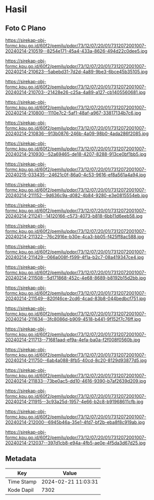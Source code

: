 # Hasil

## Foto C Plano

https://sirekap-obj-formc.kpu.go.id/60f2/pemilu/pdpr/73/12/07/20/01/7312072001007-20240214-210519--8254e171-45a4-433a-8626-494d22c0dee5.jpg

https://sirekap-obj-formc.kpu.go.id/60f2/pemilu/pdpr/73/12/07/20/01/7312072001007-20240214-210623--5abebd31-7d2d-4a89-9be3-6bce45b35105.jpg

https://sirekap-obj-formc.kpu.go.id/60f2/pemilu/pdpr/73/12/07/20/01/7312072001007-20240214-210703--21428e26-c25a-4a89-a127-cb1405560681.jpg

https://sirekap-obj-formc.kpu.go.id/60f2/pemilu/pdpr/73/12/07/20/01/7312072001007-20240214-210800--1110e7c2-5af1-48af-a967-33817134b7c6.jpg

https://sirekap-obj-formc.kpu.go.id/60f2/pemilu/pdpr/73/12/07/20/01/7312072001007-20240214-210836--913b0876-246b-4a09-98b0-4ada286f2085.jpg

https://sirekap-obj-formc.kpu.go.id/60f2/pemilu/pdpr/73/12/07/20/01/7312072001007-20240214-210930--52a69465-de18-4207-8288-913ce0bf1bb5.jpg

https://sirekap-obj-formc.kpu.go.id/60f2/pemilu/pdpr/73/12/07/20/01/7312072001007-20240215-033435--24621c0f-86a0-4c53-9616-ef8a561a4a94.jpg

https://sirekap-obj-formc.kpu.go.id/60f2/pemilu/pdpr/73/12/07/20/01/7312072001007-20240214-211152--9d636c9a-d082-4b84-9280-e3e0815554eb.jpg

https://sirekap-obj-formc.kpu.go.id/60f2/pemilu/pdpr/73/12/07/20/01/7312072001007-20240214-211241--14120166-c573-4073-b818-6bb11d6eeb58.jpg

https://sirekap-obj-formc.kpu.go.id/60f2/pemilu/pdpr/73/12/07/20/01/7312072001007-20240214-211322--76c2916e-b30e-4ca3-bb05-f425ff8ac588.jpg

https://sirekap-obj-formc.kpu.go.id/60f2/pemilu/pdpr/73/12/07/20/01/7312072001007-20240214-211429--066a008f-f599-4f1a-b2c7-08a419347ce4.jpg

https://sirekap-obj-formc.kpu.go.id/60f2/pemilu/pdpr/73/12/07/20/01/7312072001007-20240214-211508--5d171868-452c-4e68-8689-b8192b15d2bb.jpg

https://sirekap-obj-formc.kpu.go.id/60f2/pemilu/pdpr/73/12/07/20/01/7312072001007-20240214-211549--820f46ce-2cd6-4cad-83b8-044bedbcf751.jpg

https://sirekap-obj-formc.kpu.go.id/60f2/pemilu/pdpr/73/12/07/20/01/7312072001007-20240214-211634--3fc8086d-b909-4518-b441-9f152f7c76ff.jpg

https://sirekap-obj-formc.kpu.go.id/60f2/pemilu/pdpr/73/12/07/20/01/7312072001007-20240214-211713--71681aad-ef9a-4efa-ba0a-f2f008f0560b.jpg

https://sirekap-obj-formc.kpu.go.id/60f2/pemilu/pdpr/73/12/07/20/01/7312072001007-20240214-211750--6ab4a088-8fb5-40cd-8c20-8129d93877d5.jpg

https://sirekap-obj-formc.kpu.go.id/60f2/pemilu/pdpr/73/12/07/20/01/7312072001007-20240214-211833--73be0ac5-dd10-4616-9390-b7af2639d209.jpg

https://sirekap-obj-formc.kpu.go.id/60f2/pemilu/pdpr/73/12/07/20/01/7312072001007-20240214-211915--3c93a25d-1957-4e66-b2c8-b91968611cfb.jpg

https://sirekap-obj-formc.kpu.go.id/60f2/pemilu/pdpr/73/12/07/20/01/7312072001007-20240214-212000--6945b46a-35e1-4fd7-bf2b-eba8f8c919ab.jpg

https://sirekap-obj-formc.kpu.go.id/60f2/pemilu/pdpr/73/12/07/20/01/7312072001007-20240214-212037--397d1cb8-e94a-4fb5-ae0e-4f5da3d67d25.jpg


## Metadata

| Key        | Value               |
| ---------- | ------------------- |
| Time Stamp | 2024-02-21 11:03:31 |
| Kode Dapil | 7302                |



